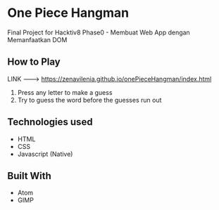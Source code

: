 # One Piece Hangman
Final Project for Hacktiv8 Phase0 - Membuat Web App dengan Memanfaatkan DOM

## How to Play
LINK ---> https://zenavilenia.github.io/onePieceHangman/index.html
1. Press any letter to make a guess
2. Try to guess the word before the guesses run out

## Technologies used
- HTML
- CSS
- Javascript (Native)

## Built With
* Atom
* GIMP

